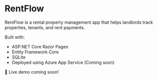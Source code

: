 # RentFlow

RentFlow is a rental property management app that helps landlords track properties, tenants, and rent payments. 

Built with:
- ASP.NET Core Razor Pages
- Entity Framework Core
- SQLite
- Deployed using Azure App Service (Coming soon)

🚀 Live demo coming soon!
